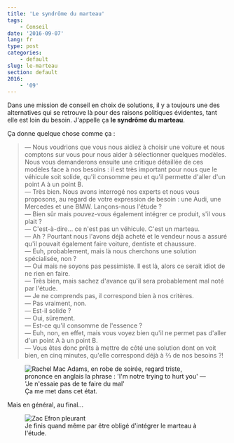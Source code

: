 ```yaml
---
title: 'Le syndrôme du marteau'
tags:
    - Conseil
date: '2016-09-07'
lang: fr
type: post
categories:
    - default
slug: le-marteau
section: default
2016:
    - '09'
---
```


Dans une mission de conseil en choix de solutions, il y a toujours une des alternatives qui se retrouve là pour des raisons politiques évidentes, tant elle est loin du besoin. J'appelle ça **le syndrôme du marteau**.

<!--more-->

Ça donne quelque chose comme ça :

> — Nous voudrions que vous nous aidiez à choisir une voiture et nous comptons sur vous pour nous aider à sélectionner quelques modèles. Nous vous demanderons ensuite une critique détaillée de ces modèles face à nos besoins : il est très important pour nous que le véhicule soit solide, qu'il consomme peu et qu'il permette d'aller d'un point A à un point B.  
> — Très bien. Nous avons interrogé nos experts et nous vous proposons, au regard de votre expression de besoin : une Audi, une Mercedes et une BMW. Lançons-nous l'étude ?  
> — Bien sûr mais pouvez-vous également intégrer ce produit, s'il vous plait ?  
> — C'est-à-dire… ce n'est pas un véhicule. C'est un marteau.  
> — Ah ? Pourtant nous l'avons déjà acheté et le vendeur nous a assuré qu'il pouvait également faire voiture, dentiste et chaussure.  
> — Euh, probablement, mais là nous cherchons une solution spécialisée, non ?  
> — Oui mais ne soyons pas pessimiste. Il est là, alors ce serait idiot de ne rien en faire.  
> — Très bien, mais sachez d'avance qu'il sera probablement mal noté par l'étude.  
> — Je ne comprends pas, il correspond bien à nos critères.  
> — Pas vraiment, non.  
> — Est-il solide ?  
> — Oui, sûrement.  
> — Est-ce qu'il consomme de l'essence ?  
> — Euh, non, en effet, mais vous voyez bien qu'il ne permet pas d'aller d'un point A à un point B.  
> — Vous êtes donc prêts à mettre de côté une solution dont on voit bien, en cinq minutes, qu'elle correspond déjà à ⅔ de nos besoins ?!


<figure>
  <img src="{{<fileFolder>}}not-hurting.gif" alt="Rachel Mac Adams, en robe de soirée, regard triste, prononce en anglais la phrase : 'I'm notre trying to hurt you' — 'Je n'essaie pas de te faire du mal'"/>
  <figcaption>Ça me met dans cet état.</figcaption>
</figure>

Mais en général, au final…

<figure>
  <img src="{{<fileFolder>}}crying.gif" alt="Zac Efron pleurant"/>
  <figcaption>Je finis quand même par être obligé d'intégrer le marteau à l'étude.</figcaption>
</figure>
